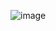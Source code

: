 ![image](https://github.com/yl-me/LearnOpenGL/blob/master/2%E5%85%89%E7%85%A7/2.4%E5%85%89%E7%85%A7%E8%B4%B4%E5%9B%BE/2Specular%20Texture/Specular_Texture.png)
